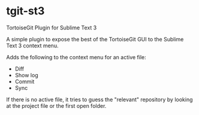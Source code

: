 tgit-st3
========

TortoiseGit Plugin for Sublime Text 3

A simple plugin to expose the best of the TortoiseGit GUI to the 
Sublime Text 3 context menu.

Adds the following to the context menu for an active file:

* Diff
* Show log
* Commit
* Sync

If there is no active file, it tries to guess the "relevant" repository
by looking at the project file or the first open folder.